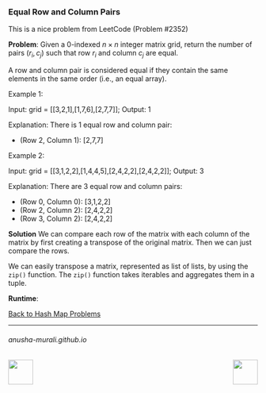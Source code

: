 ### Equal Row and Column Pairs

This is a nice problem from LeetCode (Problem #2352)

**Problem**: Given a 0-indexed $n \times n$ integer matrix grid, return the number of pairs $(r_i, c_j)$ such that row $r_i$ and column $c_j$ are equal.

A row and column pair is considered equal if they contain the same elements in the same order (i.e., an equal array).

 

Example 1:


Input: grid = [[3,2,1],[1,7,6],[2,7,7]];
Output: 1

Explanation: There is 1 equal row and column pair:
- (Row 2, Column 1): [2,7,7]
  
Example 2:


Input: grid = [[3,1,2,2],[1,4,4,5],[2,4,2,2],[2,4,2,2]];
Output: 3

Explanation: There are 3 equal row and column pairs:
- (Row 0, Column 0): [3,1,2,2]
- (Row 2, Column 2): [2,4,2,2]
- (Row 3, Column 2): [2,4,2,2]

**Solution** We can compare each row of the matrix with each column of the matrix by first creating a transpose of the original matrix. Then we can just compare the rows.

We can easily transpose a matrix, represented as list of lists, by using the `zip()` function. The `zip()` function takes iterables and aggregates them in a tuple.

**Runtime**:  

[Back to Hash Map Problems](./problems.md)

* * *
###### anusha-murali.github.io

<img src="https://github.com/anusha-murali/anusha-murali.github.io/assets/111596338/639243aa-2857-4595-a65a-7852762bb002" width="50" height="50" align="left">

[<img src="https://github.com/user-attachments/assets/989cfb30-4fb8-40f8-a812-8a054869aa32" width="50" height="50" align="right">](../index.md)
